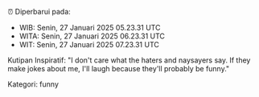 ⏰ Diperbarui pada:
- WIB: Senin, 27 Januari 2025 05.23.31 UTC
- WITA: Senin, 27 Januari 2025 06.23.31 UTC
- WIT: Senin, 27 Januari 2025 07.23.31 UTC

Kutipan Inspiratif:
"I don't care what the haters and naysayers say. If they make jokes about me, I'll laugh because they'll probably be funny."


Kategori: funny


